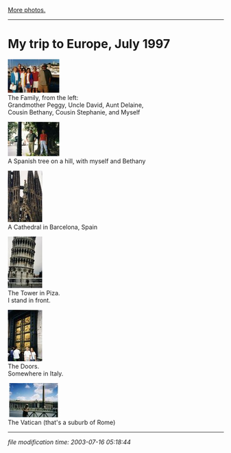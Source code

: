 [More photos.](/p/photos/)

* * *

My trip to Europe, July 1997
============================

[![The Family](/photos/thumb/1997-07-europe-fam.jpg)](/photos/1997-07-europe-fam.jpg)  
The Family, from the left:  
Grandmother Peggy, Uncle David, Aunt Delaine,  
Cousin Bethany, Cousin Stephanie, and Myself

[![The Spanish Tree](/photos/thumb/1997-07-europe-spain.jpg)](/photos/1997-07-europe-spain.jpg)  
A Spanish tree on a hill, with myself and Bethany

[![The Spanish Cathedral](/photos/thumb/1997-07-europe-cathedral.jpg)](/photos/1997-07-europe-cathedral.jpg)  
A Cathedral in Barcelona, Spain

[![The Tower](/photos/thumb/1997-07-europe-pisa.jpg)](/photos/1997-07-europe-pisa.jpg)  
The Tower in Piza.  
I stand in front.

[![The Doors](/photos/thumb/1997-07-europe-doors.jpg)](/photos/1997-07-europe-doors.jpg)  
The Doors.  
Somewhere in Italy.

[![The Vatican](/photos/thumb/1997-07-europe-peters.jpg)](/photos/1997-07-europe-peters.jpg)  
The Vatican (that's a suburb of Rome)

* * *

<div class="rightside"><em>file modification time: 2003-07-16 05:18:44</em></div>

